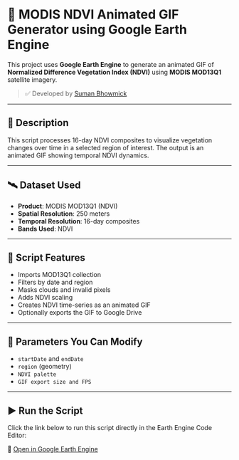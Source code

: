 # 🌿 MODIS NDVI Animated GIF Generator using Google Earth Engine

This project uses **Google Earth Engine** to generate an animated GIF of **Normalized Difference Vegetation Index (NDVI)** using **MODIS MOD13Q1** satellite imagery.

> ✅ Developed by [Suman Bhowmick](https://github.com/Suman1801)

---

## 📌 Description

This script processes 16-day NDVI composites to visualize vegetation changes over time in a selected region of interest. The output is an animated GIF showing temporal NDVI dynamics.

---

## 🛰️ Dataset Used

- **Product**: MODIS MOD13Q1 (NDVI)
- **Spatial Resolution**: 250 meters
- **Temporal Resolution**: 16-day composites
- **Bands Used**: NDVI

---

## 🧪 Script Features

- Imports MOD13Q1 collection
- Filters by date and region
- Masks clouds and invalid pixels
- Adds NDVI scaling
- Creates NDVI time-series as an animated GIF
- Optionally exports the GIF to Google Drive

---

## 🧭 Parameters You Can Modify

- `startDate` and `endDate`
- `region` (geometry)
- `NDVI palette`
- `GIF export size and FPS`

---

## ▶️ Run the Script

Click the link below to run this script directly in the Earth Engine Code Editor:

🔗 [Open in Google Earth Engine](https://code.earthengine.google.com/?scriptPath=users/sumanbhowmick768/V:31%20-%20MODIS%20NDVI%20Animated%20GIF)

